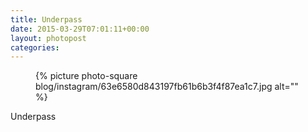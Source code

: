 ```yaml
---
title: Underpass
date: 2015-03-29T07:01:11+00:00
layout: photopost
categories:
---
```


<figure class="photo photo--square">
  {% picture photo-square blog/instagram/63e6580d843197fb61b6b3f4f87ea1c7.jpg alt="" %}
</figure>

Underpass
